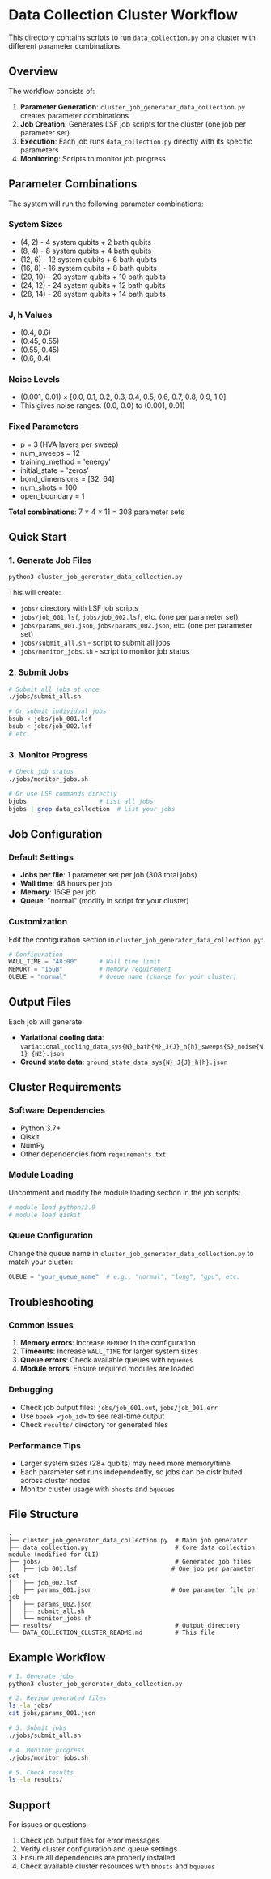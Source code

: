 # Data Collection Cluster Workflow

This directory contains scripts to run `data_collection.py` on a cluster with different parameter combinations.

## Overview

The workflow consists of:
1. **Parameter Generation**: `cluster_job_generator_data_collection.py` creates parameter combinations
2. **Job Creation**: Generates LSF job scripts for the cluster (one job per parameter set)
3. **Execution**: Each job runs `data_collection.py` directly with its specific parameters
4. **Monitoring**: Scripts to monitor job progress

## Parameter Combinations

The system will run the following parameter combinations:

### System Sizes
- (4, 2) - 4 system qubits + 2 bath qubits
- (8, 4) - 8 system qubits + 4 bath qubits  
- (12, 6) - 12 system qubits + 6 bath qubits
- (16, 8) - 16 system qubits + 8 bath qubits
- (20, 10) - 20 system qubits + 10 bath qubits
- (24, 12) - 24 system qubits + 12 bath qubits
- (28, 14) - 28 system qubits + 14 bath qubits

### J, h Values
- (0.4, 0.6)
- (0.45, 0.55)
- (0.55, 0.45)
- (0.6, 0.4)

### Noise Levels
- (0.001, 0.01) × [0.0, 0.1, 0.2, 0.3, 0.4, 0.5, 0.6, 0.7, 0.8, 0.9, 1.0]
- This gives noise ranges: (0.0, 0.0) to (0.001, 0.01)

### Fixed Parameters
- p = 3 (HVA layers per sweep)
- num_sweeps = 12
- training_method = 'energy'
- initial_state = 'zeros'
- bond_dimensions = [32, 64]
- num_shots = 100
- open_boundary = 1

**Total combinations**: 7 × 4 × 11 = 308 parameter sets

## Quick Start

### 1. Generate Job Files
```bash
python3 cluster_job_generator_data_collection.py
```

This will create:
- `jobs/` directory with LSF job scripts
- `jobs/job_001.lsf`, `jobs/job_002.lsf`, etc. (one per parameter set)
- `jobs/params_001.json`, `jobs/params_002.json`, etc. (one per parameter set)
- `jobs/submit_all.sh` - script to submit all jobs
- `jobs/monitor_jobs.sh` - script to monitor job status

### 2. Submit Jobs
```bash
# Submit all jobs at once
./jobs/submit_all.sh

# Or submit individual jobs
bsub < jobs/job_001.lsf
bsub < jobs/job_002.lsf
# etc.
```

### 3. Monitor Progress
```bash
# Check job status
./jobs/monitor_jobs.sh

# Or use LSF commands directly
bjobs                    # List all jobs
bjobs | grep data_collection  # List your jobs
```

## Job Configuration

### Default Settings
- **Jobs per file**: 1 parameter set per job (308 total jobs)
- **Wall time**: 48 hours per job
- **Memory**: 16GB per job
- **Queue**: "normal" (modify in script for your cluster)

### Customization
Edit the configuration section in `cluster_job_generator_data_collection.py`:

```python
# Configuration
WALL_TIME = "48:00"      # Wall time limit
MEMORY = "16GB"          # Memory requirement
QUEUE = "normal"         # Queue name (change for your cluster)
```

## Output Files

Each job will generate:
- **Variational cooling data**: `variational_cooling_data_sys{N}_bath{M}_J{J}_h{h}_sweeps{S}_noise{N1}_{N2}.json`
- **Ground state data**: `ground_state_data_sys{N}_J{J}_h{h}.json`

## Cluster Requirements

### Software Dependencies
- Python 3.7+
- Qiskit
- NumPy
- Other dependencies from `requirements.txt`

### Module Loading
Uncomment and modify the module loading section in the job scripts:
```bash
# module load python/3.9
# module load qiskit
```

### Queue Configuration
Change the queue name in `cluster_job_generator_data_collection.py` to match your cluster:
```python
QUEUE = "your_queue_name"  # e.g., "normal", "long", "gpu", etc.
```

## Troubleshooting

### Common Issues

1. **Memory errors**: Increase `MEMORY` in the configuration
2. **Timeouts**: Increase `WALL_TIME` for larger system sizes
3. **Queue errors**: Check available queues with `bqueues`
4. **Module errors**: Ensure required modules are loaded

### Debugging

- Check job output files: `jobs/job_001.out`, `jobs/job_001.err`
- Use `bpeek <job_id>` to see real-time output
- Check `results/` directory for generated files

### Performance Tips

- Larger system sizes (28+ qubits) may need more memory/time
- Each parameter set runs independently, so jobs can be distributed across cluster nodes
- Monitor cluster usage with `bhosts` and `bqueues`

## File Structure

```
.
├── cluster_job_generator_data_collection.py  # Main job generator
├── data_collection.py                        # Core data collection module (modified for CLI)
├── jobs/                                     # Generated job files
│   ├── job_001.lsf                          # One job per parameter set
│   ├── job_002.lsf
│   ├── params_001.json                      # One parameter file per job
│   ├── params_002.json
│   ├── submit_all.sh
│   └── monitor_jobs.sh
├── results/                                  # Output directory
└── DATA_COLLECTION_CLUSTER_README.md         # This file
```

## Example Workflow

```bash
# 1. Generate jobs
python3 cluster_job_generator_data_collection.py

# 2. Review generated files
ls -la jobs/
cat jobs/params_001.json

# 3. Submit jobs
./jobs/submit_all.sh

# 4. Monitor progress
./jobs/monitor_jobs.sh

# 5. Check results
ls -la results/
```

## Support

For issues or questions:
1. Check job output files for error messages
2. Verify cluster configuration and queue settings
3. Ensure all dependencies are properly installed
4. Check available cluster resources with `bhosts` and `bqueues`

